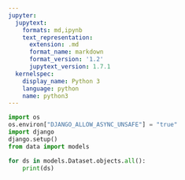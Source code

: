 ```yaml
---
jupyter:
  jupytext:
    formats: md,ipynb
    text_representation:
      extension: .md
      format_name: markdown
      format_version: '1.2'
      jupytext_version: 1.7.1
  kernelspec:
    display_name: Python 3
    language: python
    name: python3
---
```


```python
import os
os.environ["DJANGO_ALLOW_ASYNC_UNSAFE"] = "true"
import django
django.setup()
from data import models
```

```python
for ds in models.Dataset.objects.all():
    print(ds)
```

```python

```
